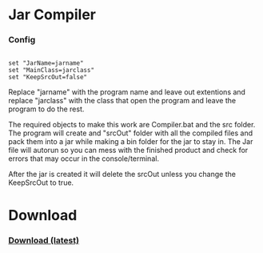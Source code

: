 # Jar Compiler

### Config
```batch

set "JarName=jarname" 
set "MainClass=jarclass"
set "KeepSrcOut=false"
```

Replace "jarname" with the program name and leave out extentions
and replace "jarclass" with the class that open the program and leave the program to do the rest.

The required objects to make this work are Compiler.bat and the src folder. The program will create and "srcOut" folder with all the compiled files and pack them into a jar while making a bin folder for the jar to stay in. The Jar file will autorun so you can mess with the finished product and check for errors that may occur in the console/terminal.

After the jar is created it will delete the srcOut unless you change the KeepSrcOut to true.

# Download

### [Download (latest)](https://github.com/GeoStudios/Downloads/releases/tag/Jar_Builder1)